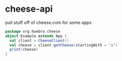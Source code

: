 # cheese-api
pull stuff off of cheese.com for some apps

```scala
package org.hombro.cheese
object Example extends App {
  val client = CheeseClient()
  val cheese = client.getCheese(startingWith = "a")
  print(cheese)
}
```